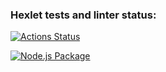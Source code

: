 ### Hexlet tests and linter status:

[![Actions Status](https://github.com/EvgeniyOl/frontend-project-lvl2/workflows/hexlet-check/badge.svg)](https://github.com/EvgeniyOl/frontend-project-lvl2/actions)

[![Node.js Package](https://github.com/EvgeniyOl/frontend-project-lvl2/actions/workflows/npm-publish-github-packages.yml/badge.svg)](https://github.com/EvgeniyOl/frontend-project-lvl2/actions/workflows/npm-publish-github-packages.yml)
